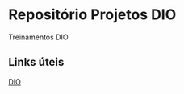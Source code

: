 # Repositório Projetos DIO
Treinamentos DIO


## Links úteis
[DIO](https://web.digitalinnovation.one/home)
